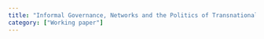 ```yaml
---
title: "Informal Governance, Networks and the Politics of Transnational Public-Private Security Governance"
category: ["Working paper"]
---
```

